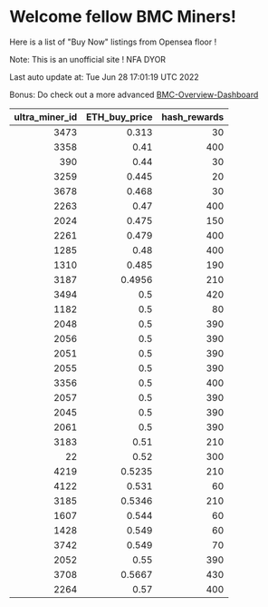 # Welcome fellow BMC Miners!
Here is a list of "Buy Now" listings from Opensea floor !

Note: This is an unofficial site ! NFA DYOR

Last auto update at: Tue Jun 28 17:01:19 UTC 2022

Bonus: Do check out a more advanced [BMC-Overview-Dashboard](https://dune.com/defifunk/BMC-Overview-Dashboard)


|   ultra_miner_id |   ETH_buy_price |   hash_rewards |
|-----------------:|----------------:|---------------:|
|             3473 |          0.313  |             30 |
|             3358 |          0.41   |            400 |
|              390 |          0.44   |             30 |
|             3259 |          0.445  |             20 |
|             3678 |          0.468  |             30 |
|             2263 |          0.47   |            400 |
|             2024 |          0.475  |            150 |
|             2261 |          0.479  |            400 |
|             1285 |          0.48   |            400 |
|             1310 |          0.485  |            190 |
|             3187 |          0.4956 |            210 |
|             3494 |          0.5    |            420 |
|             1182 |          0.5    |             80 |
|             2048 |          0.5    |            390 |
|             2056 |          0.5    |            390 |
|             2051 |          0.5    |            390 |
|             2055 |          0.5    |            390 |
|             3356 |          0.5    |            400 |
|             2057 |          0.5    |            390 |
|             2045 |          0.5    |            390 |
|             2061 |          0.5    |            390 |
|             3183 |          0.51   |            210 |
|               22 |          0.52   |            300 |
|             4219 |          0.5235 |            210 |
|             4122 |          0.531  |             60 |
|             3185 |          0.5346 |            210 |
|             1607 |          0.544  |             60 |
|             1428 |          0.549  |             60 |
|             3742 |          0.549  |             70 |
|             2052 |          0.55   |            390 |
|             3708 |          0.5667 |            430 |
|             2264 |          0.57   |            400 |